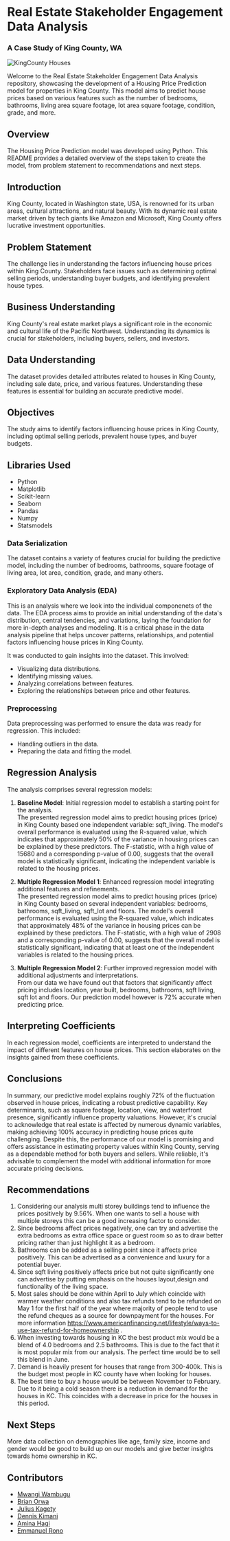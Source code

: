 # Real Estate Stakeholder Engagement Data Analysis
###  A Case Study of King County, WA

![KingCounty Houses](KingCountyImg.jpeg)


Welcome to the Real Estate Stakeholder Engagement Data Analysis repository, showcasing the development of a Housing Price Prediction model for properties in King County. This model aims to predict house prices based on various features such as the number of bedrooms, bathrooms, living area square footage, lot area square footage, condition, grade, and more.


## Overview

The Housing Price Prediction model was developed using Python. This README provides a detailed overview of the steps taken to create the model, from problem statement to recommendations and next steps.

## Introduction

King County, located in Washington state, USA, is renowned for its urban areas, cultural attractions, and natural beauty. With its dynamic real estate market driven by tech giants like Amazon and Microsoft, King County offers lucrative investment opportunities.

## Problem Statement

The challenge lies in understanding the factors influencing house prices within King County. Stakeholders face issues such as determining optimal selling periods, understanding buyer budgets, and identifying prevalent house types.

## Business Understanding

King County's real estate market plays a significant role in the economic and cultural life of the Pacific Northwest. Understanding its dynamics is crucial for stakeholders, including buyers, sellers, and investors.

## Data Understanding

The dataset provides detailed attributes related to houses in King County, including sale date, price, and various features. Understanding these features is essential for building an accurate predictive model.

## Objectives

The study aims to identify factors influencing house prices in King County, including optimal selling periods, prevalent house types, and buyer budgets.

## Libraries Used
- Python <br>
- Matplotlib <br>
- Scikit-learn <br>
- Seaborn<br>
- Pandas<br>
- Numpy <br>
- Statsmodels <br>


### Data Serialization

The dataset contains a variety of features crucial for building the predictive model, including the number of bedrooms, bathrooms, square footage of living area, lot area, condition, grade, and many others. 

### Exploratory Data Analysis (EDA)

This is an analysis where we look into the individual componenets of the data. The EDA process aims to provide an initial understanding of the data's distribution, central tendencies, and variations, laying the foundation for more in-depth analyses and modeling. It is a critical phase in the data analysis pipeline that helps uncover patterns, relationships, and potential factors influencing house prices in King County.

It was conducted to gain insights into the dataset. This involved:
- Visualizing data distributions.
- Identifying missing values.
- Analyzing correlations between features.
- Exploring the relationships between price and other features.

### Preprocessing

Data preprocessing was performed to ensure the data was ready for regression. This included:

- Handling outliers in the data.
- Preparing the data and fitting the model.

## Regression Analysis

The analysis comprises several regression models:

1. **Baseline Model**: Initial regression model to establish a starting point for the analysis. <br>
The presented regression model aims to predict housing prices (price) in King County based one independent variable: sqft_living. The model's overall performance is evaluated using the R-squared value, which indicates that approximately 50% of the variance in housing prices can be explained by these predictors. The F-statistic, with a high value of 15680 and a corresponding p-value of 0.00, suggests that the overall model is statistically significant, indicating the independent variable is related to the housing prices.
   
2. **Multiple Regression Model 1**: Enhanced regression model integrating additional features and refinements.<br>
The presented regression model aims to predict housing prices (price) in King County based on several independent variables: bedrooms, bathrooms, sqft_living, sqft_lot and floors. The model's overall performance is evaluated using the R-squared value, which indicates that approximately 48% of the variance in housing prices can be explained by these predictors. The F-statistic, with a high value of 2908 and a corresponding p-value of 0.00, suggests that the overall model is statistically significant, indicating that at least one of the independent variables is related to the housing prices.
   
3. **Multiple Regression Model 2**: Further improved regression model with additional adjustments and interpretations.<br>
From our data we have found out that factors that significantly affect pricing includes location, year built, bedrooms, bathrooms, sqft living, sqft lot and floors. Our prediction model however is 72% accurate when predicting price.

## Interpreting Coefficients

In each regression model, coefficients are interpreted to understand the impact of different features on house prices. This section elaborates on the insights gained from these coefficients.

## Conclusions

In summary, our predictive model explains roughly 72% of the fluctuation observed in house prices, indicating a robust predictive capability. Key determinants, such as square footage, location, view, and waterfront presence, significantly influence property valuations. However, it's crucial to acknowledge that real estate is affected by numerous dynamic variables, making achieving 100% accuracy in predicting house prices quite challenging. Despite this, the performance of our model is promising and offers assistance in estimating property values within King County, serving as a dependable method for both buyers and sellers. While reliable, it's advisable to complement the model with additional information for more accurate pricing decisions.

## Recommendations

1. Considering our analysis multi storey buildings tend to influence the prices positively by 9.56%. When one wants to sell a house with multiple storeys this can be a good increasing factor to consider.
2. Since bedrooms affect prices negatively, one can try and advertise the extra bedrooms as extra office space or guest room so as to draw better pricing rather than just highlight it as a bedroom.
3. Bathrooms can be added as a selling point since it affects price positively. This can be advertised as a convenience and luxury for a potential buyer.
4. Since sqft living positively affects price but not quite significantly one can advertise by putting emphasis on the houses layout,design and functionality of the living space.
5. Most sales should be done within April to July which coincide with warmer weather conditions and also tax refunds tend to be refunded on May 1 for the first half of the year where majority of people tend to use the refund cheques as a source for downpayment for the houses. For more information https://www.americanfinancing.net/lifestyle/ways-to-use-tax-refund-for-homeownership .
6. When investing towards housing in KC the best product mix would be a blend of 4.0 bedrooms and 2.5 bathrooms. This is due to the fact that it is most popular mix from our analysis. The perfect time would be to sell this blend in June.
7. Demand is heavily present for houses that range from 300-400k. This is the budget most people in KC county have when looking for houses.
8. The best time to buy a house would be between November to February. Due to it being a cold season there is a reduction in demand for the houses in KC. This coincides with a decrease in price for the houses in this period.

## Next Steps

More data collection on demographies like age, family size, income and gender would be good to build up on our models and give better insights towards home ownership in KC.

## Contributors

- [Mwangi Wambugu](https://github.com/MwangiWambugu)
- [Brian Orwa](https://github.com/brianorwa)
- [Julius Kagety](https://github.com/jkagety)
- [Dennis Kimani](https://github.com/dennismathu)
- [Amina Hagi](https://github.com/aminahagi)
- [Emmanuel Rono](https://github.com/marttech26)
